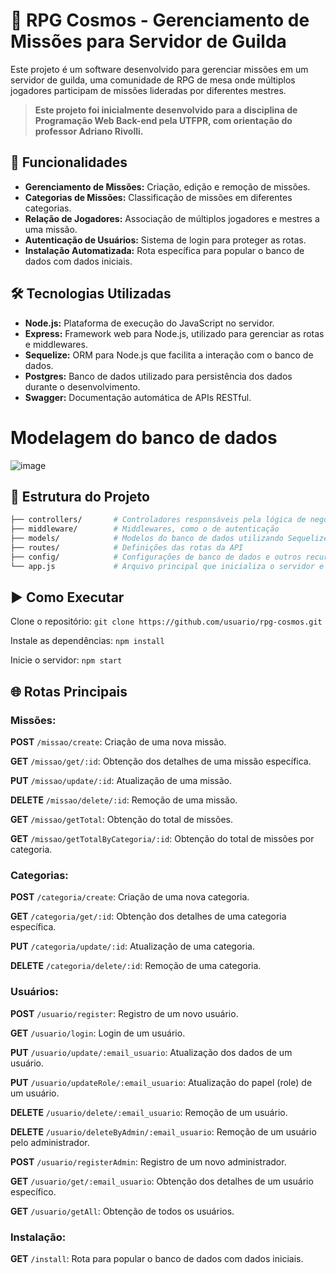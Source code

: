 # 🌌 RPG Cosmos - Gerenciamento de Missões para Servidor de Guilda

Este projeto é um software desenvolvido para gerenciar missões em um servidor de guilda, uma comunidade de RPG de mesa onde múltiplos jogadores participam de missões lideradas por diferentes mestres.

> **Este projeto foi inicialmente desenvolvido para a disciplina de Programação Web Back-end pela UTFPR, com orientação do professor Adriano Rivolli.**

## 🚀 Funcionalidades

- **Gerenciamento de Missões:** Criação, edição e remoção de missões.
- **Categorias de Missões:** Classificação de missões em diferentes categorias.
- **Relação de Jogadores:** Associação de múltiplos jogadores e mestres a uma missão.
- **Autenticação de Usuários:** Sistema de login para proteger as rotas.
- **Instalação Automatizada:** Rota específica para popular o banco de dados com dados iniciais.

## 🛠️ Tecnologias Utilizadas

- **Node.js:** Plataforma de execução do JavaScript no servidor.
- **Express:** Framework web para Node.js, utilizado para gerenciar as rotas e middlewares.
- **Sequelize:** ORM para Node.js que facilita a interação com o banco de dados.
- **Postgres:** Banco de dados utilizado para persistência dos dados durante o desenvolvimento.
- **Swagger:** Documentação automática de APIs RESTful.

# Modelagem do banco de dados
![image](https://github.com/user-attachments/assets/9fd03c38-da14-436a-be31-ac647298c0ac)


## 📂 Estrutura do Projeto

```bash
├── controllers/       # Controladores responsáveis pela lógica de negócios
├── middleware/        # Middlewares, como o de autenticação
├── models/            # Modelos do banco de dados utilizando Sequelize
├── routes/            # Definições das rotas da API
├── config/            # Configurações de banco de dados e outros recursos
└── app.js             # Arquivo principal que inicializa o servidor e configura o Express
```

## ▶️ Como Executar

Clone o repositório:
`git clone https://github.com/usuario/rpg-cosmos.git`

Instale as dependências:
`npm install`

Inicie o servidor:
`npm start`

## 🌐 Rotas Principais

### Missões:
**POST** `/missao/create`: Criação de uma nova missão.

**GET** `/missao/get/:id`: Obtenção dos detalhes de uma missão específica.

**PUT** `/missao/update/:id`: Atualização de uma missão.

**DELETE** `/missao/delete/:id`: Remoção de uma missão.

**GET** `/missao/getTotal`: Obtenção do total de missões.

**GET** `/missao/getTotalByCategoria/:id`: Obtenção do total de missões por categoria.



### Categorias:
**POST** `/categoria/create`: Criação de uma nova categoria.

**GET** `/categoria/get/:id`: Obtenção dos detalhes de uma categoria específica.

**PUT** `/categoria/update/:id`: Atualização de uma categoria.

**DELETE** `/categoria/delete/:id`: Remoção de uma categoria.



### Usuários:
**POST** `/usuario/register`: Registro de um novo usuário.

**GET** `/usuario/login`: Login de um usuário.

**PUT** `/usuario/update/:email_usuario`: Atualização dos dados de um usuário.

**PUT** `/usuario/updateRole/:email_usuario`: Atualização do papel (role) de um usuário.

**DELETE** `/usuario/delete/:email_usuario`: Remoção de um usuário.

**DELETE** `/usuario/deleteByAdmin/:email_usuario`: Remoção de um usuário pelo administrador.

**POST** `/usuario/registerAdmin`: Registro de um novo administrador.

**GET** `/usuario/get/:email_usuario`: Obtenção dos detalhes de um usuário específico.

**GET** `/usuario/getAll`: Obtenção de todos os usuários.



### Instalação:
**GET** `/install`: Rota para popular o banco de dados com dados iniciais.
